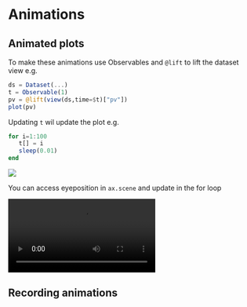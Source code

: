 # Animations



## Animated plots

To make these animations use Observables and `@lift` to lift the dataset view e.g.

```julia 
ds = Dataset(...) 
t = Observable(1)
pv = @lift(view(ds,time=$t)["pv"]) 
plot(pv) 
```

Updating `t` wil update the plot e.g.

```julia
for i=1:100
   t[] = i
   sleep(0.01)
end 
```

![](../assets/pv_era5_2.gif)

You can access eyeposition in `ax.scene` and update in the for loop  

![](../assets/test.mp4)

## Recording animations
